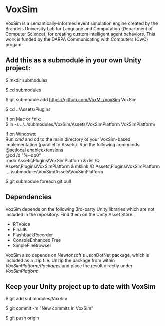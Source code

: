 # VoxSim
VoxSim is a semantically-informed event simulation engine created by the Brandeis University Lab for Language and Computation (Department of Computer Science), for creating custom intelligent agent behaviors.  This work is funded by the DARPA Communicating with Computers (CwC) progam.

## Add this as a submodule in your own Unity project:

$ mkdir submodules

$ cd submodules

$ git submodule add https://github.com/VoxML/VoxSim VoxSim

$ cd ../Assets/Plugins

If on Mac or \*nix:\
$ ln -s ../../submodules/VoxSim/Assets/VoxSimPlatform VoxSimPlatform\

If on Windows:\
Run *cmd* and cd to the main directory of your VoxSim-based implementation (parallel to Assets). Run the following commands:\
@setlocal enableextensions\
@cd /d "%~dp0"\
rmdir Assets\Plugins\VoxSimPlatform & del /Q Assets\Plugins\VoxSimPlatform & mklink /D Assets\Plugins\VoxSimPlatform ..\..\submodules\VoxSim\Assets\VoxSimPlatform

$ git submodule foreach git pull

## Dependencies

VoxSim depends on the following 3rd-party Unity libraries which are not included in the repository.  Find them on the Unity Asset Store.
* RTVoice
* FinalIK
* FlashbackRecorder
* ConsoleEnhanced Free
* SimpleFileBrowser

VoxSim also depends on Newtonsoft's JsonDotNet package, which is included as a .zip file.  Unzip the package from within *VoxSimPlatform/Packages* and place the result directly under *VoxSimPlatform*

## Keep your Unity project up to date with VoxSim

$ git add submodules/VoxSim

$ git commit -m "New commits in VoxSim"

$ git push origin <myBranch>
